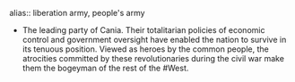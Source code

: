 alias:: liberation army, people's army

- The leading party of Cania. Their totalitarian policies of economic control and government oversight have enabled the nation to survive in its tenuous position. Viewed as heroes by the common people, the atrocities committed by these revolutionaries during the civil war make them the bogeyman of the rest of the #West.